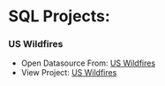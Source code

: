 # SQL Projects:

### US Wildfires
- Open Datasource From: [US Wildfires](https://www.kaggle.com/datasets/rtatman/188-million-us-wildfires)
- View Project: [US Wildfires](https://github.com/prueksaratorn/Portfolio-for-Data-Analyst/blob/main/Project%20SQL/US%20Wildfires%20Queries.md)
